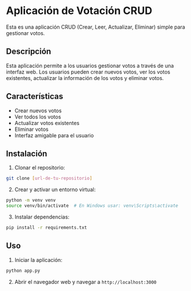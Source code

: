 # Aplicación de Votación CRUD

Esta es una aplicación CRUD (Crear, Leer, Actualizar, Eliminar) simple para gestionar votos.

## Descripción

Esta aplicación permite a los usuarios gestionar votos a través de una interfaz web. Los usuarios pueden crear nuevos votos, ver los votos existentes, actualizar la información de los votos y eliminar votos.

## Características

- Crear nuevos votos
- Ver todos los votos
- Actualizar votos existentes
- Eliminar votos
- Interfaz amigable para el usuario

## Instalación

1. Clonar el repositorio:
```bash
git clone [url-de-tu-repositorio]
```

2. Crear y activar un entorno virtual:
```bash
python -m venv venv
source venv/bin/activate  # En Windows usar: venv\Scripts\activate
```

3. Instalar dependencias:
```bash
pip install -r requirements.txt
```

## Uso

1. Iniciar la aplicación:
```bash
python app.py
```

2. Abrir el navegador web y navegar a `http://localhost:3000`
